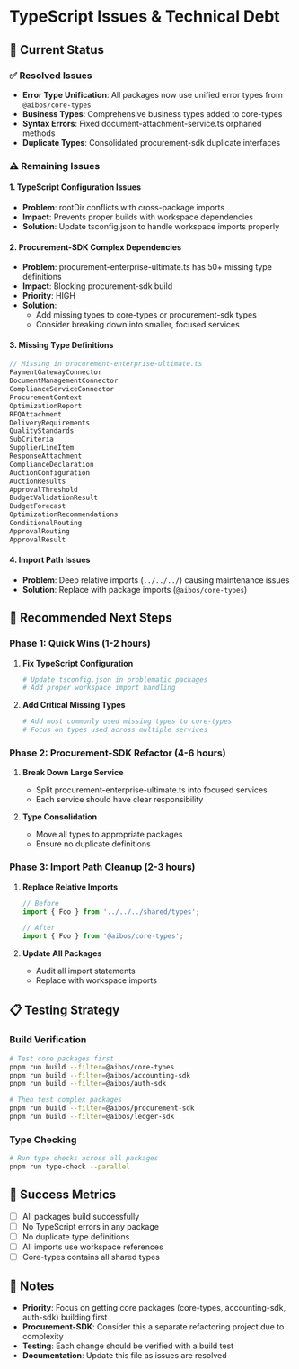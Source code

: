 # TypeScript Issues & Technical Debt

## 🎯 **Current Status**

### ✅ **Resolved Issues**
- **Error Type Unification**: All packages now use unified error types from `@aibos/core-types`
- **Business Types**: Comprehensive business types added to core-types
- **Syntax Errors**: Fixed document-attachment-service.ts orphaned methods
- **Duplicate Types**: Consolidated procurement-sdk duplicate interfaces

### ⚠️ **Remaining Issues**

#### **1. TypeScript Configuration Issues**
- **Problem**: rootDir conflicts with cross-package imports
- **Impact**: Prevents proper builds with workspace dependencies
- **Solution**: Update tsconfig.json to handle workspace imports properly

#### **2. Procurement-SDK Complex Dependencies**
- **Problem**: procurement-enterprise-ultimate.ts has 50+ missing type definitions
- **Impact**: Blocking procurement-sdk build
- **Priority**: HIGH
- **Solution**: 
  - Add missing types to core-types or procurement-sdk types
  - Consider breaking down into smaller, focused services

#### **3. Missing Type Definitions**
```typescript
// Missing in procurement-enterprise-ultimate.ts
PaymentGatewayConnector
DocumentManagementConnector
ComplianceServiceConnector
ProcurementContext
OptimizationReport
RFQAttachment
DeliveryRequirements
QualityStandards
SubCriteria
SupplierLineItem
ResponseAttachment
ComplianceDeclaration
AuctionConfiguration
AuctionResults
ApprovalThreshold
BudgetValidationResult
BudgetForecast
OptimizationRecommendations
ConditionalRouting
ApprovalRouting
ApprovalResult
```

#### **4. Import Path Issues**
- **Problem**: Deep relative imports (`../../../`) causing maintenance issues
- **Solution**: Replace with package imports (`@aibos/core-types`)

## 🚀 **Recommended Next Steps**

### **Phase 1: Quick Wins (1-2 hours)**
1. **Fix TypeScript Configuration**
   ```bash
   # Update tsconfig.json in problematic packages
   # Add proper workspace import handling
   ```

2. **Add Critical Missing Types**
   ```bash
   # Add most commonly used missing types to core-types
   # Focus on types used across multiple services
   ```

### **Phase 2: Procurement-SDK Refactor (4-6 hours)**
1. **Break Down Large Service**
   - Split procurement-enterprise-ultimate.ts into focused services
   - Each service should have clear responsibility

2. **Type Consolidation**
   - Move all types to appropriate packages
   - Ensure no duplicate definitions

### **Phase 3: Import Path Cleanup (2-3 hours)**
1. **Replace Relative Imports**
   ```typescript
   // Before
   import { Foo } from '../../../shared/types';
   
   // After
   import { Foo } from '@aibos/core-types';
   ```

2. **Update All Packages**
   - Audit all import statements
   - Replace with workspace imports

## 📋 **Testing Strategy**

### **Build Verification**
```bash
# Test core packages first
pnpm run build --filter=@aibos/core-types
pnpm run build --filter=@aibos/accounting-sdk
pnpm run build --filter=@aibos/auth-sdk

# Then test complex packages
pnpm run build --filter=@aibos/procurement-sdk
pnpm run build --filter=@aibos/ledger-sdk
```

### **Type Checking**
```bash
# Run type checks across all packages
pnpm run type-check --parallel
```

## 🎯 **Success Metrics**

- [ ] All packages build successfully
- [ ] No TypeScript errors in any package
- [ ] No duplicate type definitions
- [ ] All imports use workspace references
- [ ] Core-types contains all shared types

## 📝 **Notes**

- **Priority**: Focus on getting core packages (core-types, accounting-sdk, auth-sdk) building first
- **Procurement-SDK**: Consider this a separate refactoring project due to complexity
- **Testing**: Each change should be verified with a build test
- **Documentation**: Update this file as issues are resolved 